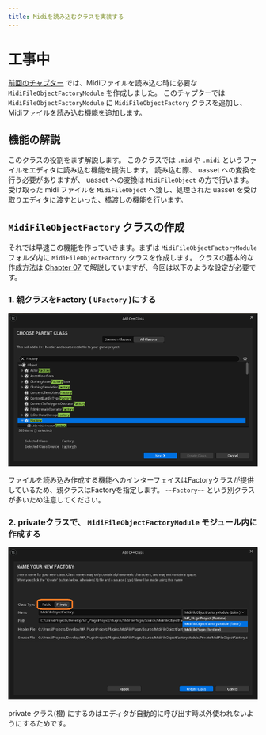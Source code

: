 ```yaml
---
title: Midiを読み込むクラスを実装する
---
```



# 工事中

[前回のチャプター](./11) では、Midiファイルを読み込む時に必要な `MidiFileObjectFactoryModule` を作成しました。
このチャプターでは `MidiFileObjectFactoryModule` に `MidiFileObjectFactory` クラスを追加し、Midiファイルを読み込む機能を追加します。

## 機能の解説

このクラスの役割をまず解説します。
このクラスでは `.mid` や `.midi` というファイルをエディタに読み込む機能を提供します。
読み込む際、 uasset への変換を行う必要がありますが、 uasset への変換は `MidiFileObject` の方で行います。
受け取った midi ファイルを `MidiFileObject` へ渡し、処理された uasset を受け取りエディタに渡すといった、橋渡しの機能を行います。

## `MidiFileObjectFactory` クラスの作成

それでは早速この機能を作っていきます。まずは `MidiFileObjectFactoryModule` フォルダ内に `MidiFileObjectFactory` クラスを作成します。
クラスの基本的な作成方法は [Chapter 07](./07) で解説していますが、今回は以下のような設定が必要です。

### 1. 親クラスをFactory ( `UFactory` )にする

![親クラスをFactoryに変更する](/images/books/ue_midi_file_plugin/12/01.png)

ファイルを読み込み作成する機能へのインターフェイスはFactoryクラスが提供しているため、親クラスはFactoryを指定します。
`~~Factory~~` という別クラスが多いため注意してください。

### 2. privateクラスで、 `MidiFileObjectFactoryModule` モジュール内に作成する

![privateクラスで `MidiFileObjectFactoryModule` 内に作成する](/images/books/ue_midi_file_plugin/12/02.png)

private クラス(橙) にするのはエディタが自動的に呼び出す時以外使われないようにするためです。
